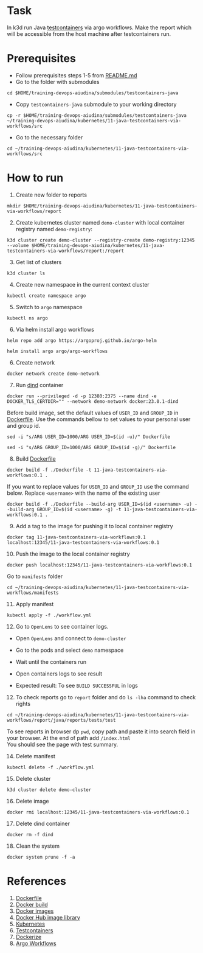 # Task
In k3d run Java [testcontainers](https://java.testcontainers.org/) via argo workflows. Make the report which will be accessible from the host machine after testcontainers run.

# Prerequisites

- Follow prerequisites steps 1-5 from [README.md](../../README.md)
- Go to the folder with submodules
```
cd $HOME/training-devops-aiudina/submodules/testcontainers-java
```
- Copy `testcontainers-java` submodule to your working directory 
```
cp -r $HOME/training-devops-aiudina/submodules/testcontainers-java ~/training-devops-aiudina/kubernetes/11-java-testcontainers-via-workflows/src
```
- Go to the necessary folder
```
cd ~/training-devops-aiudina/kubernetes/11-java-testcontainers-via-workflows/src
```    
# How to run 

1. Create new folder to reports
```
mkdir $HOME/training-devops-aiudina/kubernetes/11-java-testcontainers-via-workflows/report
```
2. Create kubernetes cluster named `demo-cluster` with local container registry named `demo-registry`:
```
k3d cluster create demo-cluster --registry-create demo-registry:12345 --volume $HOME/training-devops-aiudina/kubernetes/11-java-testcontainers-via-workflows/report:/report
```
3. Get list of clusters
```
k3d cluster ls
```
4. Create new namespace in the current context cluster
```
kubectl create namespace argo
```
5. Switch to `argo` namespace 
```
kubectl ns argo
```
6. Via helm install argo workflows
```
helm repo add argo https://argoproj.github.io/argo-helm
```
```
helm install argo argo/argo-workflows
```
6. Create network
```
docker network create demo-network
```

7. Run [dind](https://shisho.dev/blog/posts/docker-in-docker/) container
```
docker run --privileged -d -p 12380:2375 --name dind -e DOCKER_TLS_CERTDIR="" --network demo-network docker:23.0.1-dind
```

Before build image, set the default values of `USER_ID` and `GROUP_ID` in [Dockerfile](src/Dockerfile). Use the commands bellow to set values to your personal user and group id.
```
sed -i "s/ARG USER_ID=1000/ARG USER_ID=$(id -u)/" Dockerfile
```
```
sed -i "s/ARG GROUP_ID=1000/ARG GROUP_ID=$(id -g)/" Dockerfile
```

8. Build [Dockerfile](src/Dockerfile)

```
docker build -f ./Dockerfile -t 11-java-testcontainers-via-workflows:0.1 .
```
If you want to replace values for `USER_ID` and `GROUP_ID` use the command below. Replace `<username>` with the name of the existing user
```
docker build -f ./Dockerfile --build-arg USER_ID=$(id <username> -u) --build-arg GROUP_ID=$(id <username> -g) -t 11-java-testcontainers-via-workflows:0.1 .
```
9. Add a tag to the image for pushing it to local container registry
```
docker tag 11-java-testcontainers-via-workflows:0.1 localhost:12345/11-java-testcontainers-via-workflows:0.1
```

10.   Push the image to the local container registry
```
docker push localhost:12345/11-java-testcontainers-via-workflows:0.1
```
Go to `manifests` folder 

```
cd ~/training-devops-aiudina/kubernetes/11-java-testcontainers-via-workflows/manifests
```
11.  Apply manifest
```
kubectl apply -f ./workflow.yml
```

12. Go to `OpenLens` to see container logs. <br>

* Open `OpenLens` and connect to `demo-cluster`

* Go to the pods and select `demo` namespace

* Wait until the containers run

* Open containers logs to see result

* Expected result: To see `BUILD SUCCESSFUL` in logs

12.  To check reports go to `report` folder and do `ls -lha` command to check rights

```
cd ~/training-devops-aiudina/kubernetes/11-java-testcontainers-via-workflows/report/java/reports/tests/test
```
To see reports in browser dp `pwd`, copy path and paste it into search field in your browser. At the end of path add `/index.html` <br>
You should see the page with test summary. 

14.  Delete manifest
```
kubectl delete -f ./workflow.yml
```

15.  Delete cluster
```
k3d cluster delete demo-cluster
```
16. Delete image
```
docker rmi localhost:12345/11-java-testcontainers-via-workflows:0.1
```
17. Delete dind container
```
docker rm -f dind
```
18.  Clean the system
```
docker system prune -f -a 
```


# References
1. [Dockerfile](https://docs.docker.com/engine/reference/builder/)
2. [Docker build](https://docs.docker.com/engine/reference/commandline/build/)
3. [Docker images](https://docs.docker.com/engine/reference/commandline/images/)
4. [Docker Hub image library](https://hub.docker.com/)
5. [Kubernetes](https://kubernetes.io/docs/reference/generated/kubectl/kubectl-commands#logs)
6. [Testcontainers](https://java.testcontainers.org/)
7. [Dockerize](https://github.com/jwilder/dockerize)
8. [Argo Workflows](https://argoproj.github.io/argo-workflows/)
   


